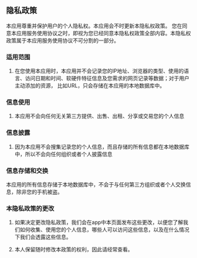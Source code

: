 ## 隐私政策

本应用尊重并保护用户的个人隐私权。本应用会不时更新本隐私权政策。 您在同意本应用服务使用协议之时，即视为您已经同意本隐私权政策全部内容。本隐私权政策属于本应用服务使用协议不可分割的一部分。

### 适用范围

1. 在您使用本应用时，本应用并不会记录您的IP地址、浏览器的类型、使用的语言、访问日期和时间、软硬件特征信息及您需求的网页记录等数据；对于用户主动添加的资源， 比如URL，只会存储在本应用的本地数据库中。


### 信息使用

1. 本应用不会向任何无关第三方提供、出售、出租、分享或交易您的个人信息


### 信息披露

1. 因为本应用不会搜集记录您的个人信息，而且存储的所有信息都在本地数据库中，所以不会向任何组织或者个人披露信息


### 信息存储和交换

本应用的所有信息存储于本地数据库中，不会于与任何第三方组织或者个人交换信息，除非您的手机被盗。



### 本隐私政策的更改

1. 如果决定更改隐私政策，我们会在app中本页面发布这些更改，以便您了解我们如何收集、使用您的个人信息，哪些人可以访问这些信息，以及在什么情况下我们会透露这些信息。

2. 本人保留随时修改本政策的权利，因此请经常查看。


